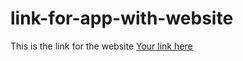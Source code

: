# link-for-app-with-website
This is the link for the website
[Your link here](http://127.0.0.1:5000/)
